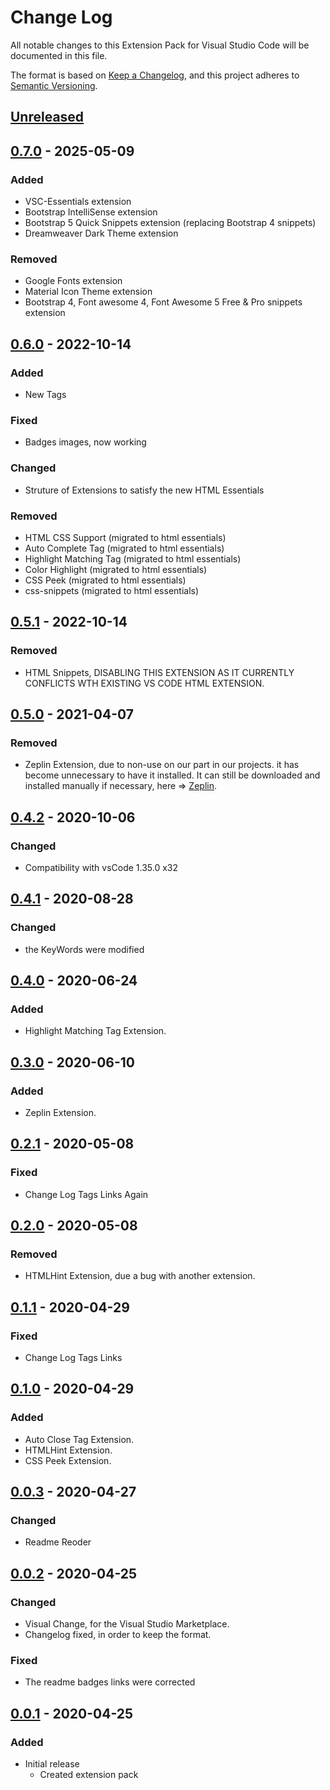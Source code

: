 # Change Log

All notable changes to this Extension Pack for Visual Studio Code will be documented in this file.

The format is based on [Keep a Changelog](https://keepachangelog.com/en/1.0.0/),
and this project adheres to [Semantic Versioning](https://semver.org/spec/v2.0.0.html).

## [Unreleased]

## [0.7.0] - 2025-05-09

### Added

* VSC-Essentials extension
* Bootstrap IntelliSense extension
* Bootstrap 5 Quick Snippets extension (replacing Bootstrap 4 snippets)
* Dreamweaver Dark Theme extension

### Removed

* Google Fonts extension
* Material Icon Theme extension
* Bootstrap 4, Font awesome 4, Font Awesome 5 Free & Pro snippets extension

## [0.6.0] - 2022-10-14

### Added

* New Tags

### Fixed

* Badges images, now working

### Changed

* Struture of Extensions to satisfy the new HTML Essentials

### Removed

* HTML CSS Support (migrated to html essentials)
* Auto Complete Tag (migrated to html essentials)
* Highlight Matching Tag (migrated to html essentials)
* Color Highlight (migrated to html essentials)
* CSS Peek (migrated to html essentials)
* css-snippets (migrated to html essentials)

## [0.5.1] - 2022-10-14

### Removed

* HTML Snippets, DISABLING THIS EXTENSION AS IT CURRENTLY CONFLICTS WTH EXISTING VS CODE HTML EXTENSION.

## [0.5.0] - 2021-04-07

### Removed

* Zeplin Extension, due to non-use on our part in our projects. it has become unnecessary to have it installed. It can still be downloaded and installed manually if necessary, here => [Zeplin].

## [0.4.2] - 2020-10-06

### Changed

* Compatibility with vsCode 1.35.0 x32

## [0.4.1] - 2020-08-28

### Changed

* the KeyWords were modified

## [0.4.0] - 2020-06-24

### Added

* Highlight Matching Tag Extension.

## [0.3.0] - 2020-06-10

### Added

* Zeplin Extension.

## [0.2.1] - 2020-05-08

### Fixed

* Change Log Tags Links Again

## [0.2.0] - 2020-05-08

### Removed

* HTMLHint Extension, due a bug with another extension.

## [0.1.1] - 2020-04-29

### Fixed

* Change Log Tags Links

## [0.1.0] - 2020-04-29

### Added

* Auto Close Tag Extension.
* HTMLHint Extension.
* CSS Peek Extension.

## [0.0.3] - 2020-04-27

### Changed

* Readme Reoder

## [0.0.2] - 2020-04-25

### Changed

* Visual Change, for the Visual Studio Marketplace.
* Changelog fixed, in order to keep the format.

### Fixed

* The readme badges links were corrected

## [0.0.1] - 2020-04-25

### Added

* Initial release
  * Created extension pack

[Unreleased]: https://github.com/Gydunhn/WebDesign-Essentials/tree/develop
[0.7.0]: https://github.com/Gydunhn/WebDesign-Essentials/releases/tag/0.7.0
[0.6.0]: https://github.com/Gydunhn/WebDesign-Essentials/releases/tag/0.6.0
[0.5.1]: https://github.com/Gydunhn/WebDesign-Essentials/releases/tag/0.5.1
[0.5.0]: https://github.com/Gydunhn/WebDesign-Essentials/releases/tag/0.5.0
[0.4.2]: https://github.com/Gydunhn/WebDesign-Essentials/releases/tag/0.4.2
[0.4.1]: https://github.com/Gydunhn/WebDesign-Essentials/releases/tag/0.4.1
[0.4.0]: https://github.com/Gydunhn/WebDesign-Essentials/releases/tag/0.4.0
[0.3.0]: https://github.com/Gydunhn/WebDesign-Essentials/releases/tag/0.3.0
[0.2.1]: https://github.com/Gydunhn/WebDesign-Essentials/releases/tag/0.2.1
[0.2.0]: https://github.com/Gydunhn/WebDesign-Essentials/releases/tag/0.2.0
[0.1.1]: https://github.com/Gydunhn/WebDesign-Essentials/releases/tag/0.1.1
[0.1.0]: https://github.com/Gydunhn/WebDesign-Essentials/releases/tag/0.1.0
[0.0.3]: https://github.com/Gydunhn/WebDesign-Essentials/releases/tag/0.0.3
[0.0.2]: https://github.com/Gydunhn/WebDesign-Essentials/releases/tag/0.0.2
[0.0.1]: https://github.com/Gydunhn/WebDesign-Essentials/releases/tag/0.0.1
[Zeplin]: https://marketplace.visualstudio.com/items?itemName=zeplin.zeplin
